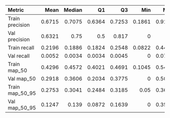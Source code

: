 | Metric          |   Mean |   Median |     Q1 |     Q3 |    Min |    Max |    Std |
|:----------------|-------:|---------:|-------:|-------:|-------:|-------:|-------:|
| Train precision | 0.6715 |   0.7075 | 0.6364 | 0.7253 | 0.1861 | 0.9147 | 0.1154 |
| Val precision   | 0.6321 |   0.75   | 0.5    | 0.817  | 0      | 1      | 0.2996 |
| Train recall    | 0.2196 |   0.1886 | 0.1824 | 0.2548 | 0.0822 | 0.4437 | 0.0563 |
| Val recall      | 0.0052 |   0.0034 | 0.0034 | 0.0045 | 0      | 0.0777 | 0.0092 |
| Train map_50    | 0.4296 |   0.4572 | 0.4021 | 0.4691 | 0.1045 | 0.5447 | 0.0705 |
| Val map_50      | 0.2918 |   0.3606 | 0.2034 | 0.3775 | 0      | 0.5034 | 0.1455 |
| Train map_50_95 | 0.2753 |   0.3041 | 0.2484 | 0.3185 | 0.05   | 0.3641 | 0.0636 |
| Val map_50_95   | 0.1247 |   0.139  | 0.0872 | 0.1639 | 0      | 0.3504 | 0.0654 |